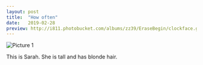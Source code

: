 ```yaml
---
layout: post
title:  "How often"
date:   2019-02-28 
preview: http://i811.photobucket.com/albums/zz39/EraseBegin/clockface.gif
---
```


![Picture 1](http://i811.photobucket.com/albums/zz39/EraseBegin/duk-paper2.png)

This is Sarah. She is tall and has blonde hair.
